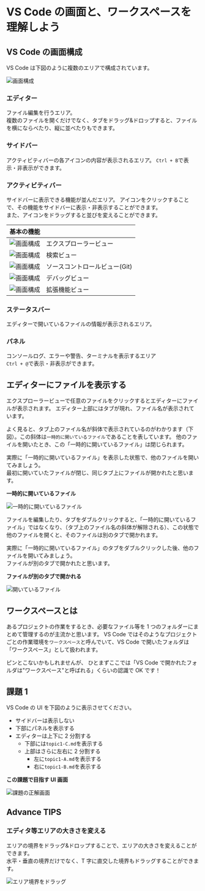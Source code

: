 # VS Code の画面と、ワークスペースを理解しよう

## VS Code の画面構成

VS Code は下図のように複数のエリアで構成されています。

![画面構成](./img/100_UI.PNG)

### エディター

ファイル編集を行うエリア。  
複数のファイルを開くだけでなく、タブをドラッグ&ドロップすると、ファイルを横にならべたり、縦に並べたりもできます。

### サイドバー

アクティビティバーの各アイコンの内容が表示されるエリア。
`Ctrl + B`で表示・非表示ができます。

### アクティビティバー

サイドバーに表示できる機能が並んだエリア。
アイコンをクリックすることで、その機能をサイドバーに表示・非表示することができます。  
また、アイコンをドラッグすると並びを変えることができます。

|              基本の機能              |                               |
| :----------------------------------: | :---------------------------- |
| ![画面構成](./img/101_explorer.PNG)  | エクスプローラービュー        |
|  ![画面構成](./img/102_search.PNG)   | 検索ビュー                    |
|    ![画面構成](./img/103_git.PNG)    | ソースコントロールビュー(Git) |
|   ![画面構成](./img/104_debug.PNG)   | デバッグビュー                |
| ![画面構成](./img/105_extension.PNG) | 拡張機能ビュー                |

### ステータスバー

エディターで開いているファイルの情報が表示されるエリア。

### パネル

コンソールログ、エラーや警告、ターミナルを表示するエリア  
`Ctrl + @`で表示・非表示ができます。

## エディターにファイルを表示する

エクスプローラービューで任意のファイルをクリックするとエディターにファイルが表示されます。
エディター上部にはタブが現れ、ファイル名が表示されています。

よく見ると、タブ上のファイル名が斜体で表示されているのがわかります（下図）。この斜体は`一時的に開いているファイル`であることを表しています。
他のファイルを開いたとき、この「一時的に開いているファイル」は閉じられます。

実際に「一時的に開いているファイル」を表示した状態で、他のファイルを開いてみましょう。  
最初に開いていたファイルが閉じ、同じタブ上にファイルが開かれたと思います。

**一時的に開いているファイル**

![一時的に開いているファイル](./img/110_quick_open_file.PNG)

ファイルを編集したり、タブをダブルクリックすると、「一時的に開いているファイル」ではなくなり、（タブ上のファイル名の斜体が解除される）、この状態で他のファイルを開くと、そのファイルは別のタブで開かれます。

実際に「一時的に開いているファイル」のタブをダブルクリックした後、他のファイルを開いてみましょう。  
ファイルが別のタブで開かれたと思います。

**ファイルが別のタブで開かれる**

![開いているファイル](./img/120_open_file.PNG)

## ワークスペースとは

あるプロジェクトの作業をするとき、必要なファイル等を 1 つのフォルダーにまとめて管理するのが主流かと思います。
VS Code ではそのようなプロジェクトごとの作業環境を`ワークスペース`と呼んでいて、VS Code で開いたフォルダは「ワークスペース」として扱われます。

ピンとこないかもしれませんが、
ひとまずここでは「VS Code で開かれたフォルダは"ワークスペース"と呼ばれる」くらいの認識で OK です！

## 課題 1

VS Code の UI を下図のように表示させてください。

- サイドバーは表示しない
- 下部にパネルを表示する
- エディターは上下に 2 分割する
  - 下部には`topic1-C.md`を表示する
  - 上部はさらに左右に 2 分割する
    - 左に`topic1-A.md`を表示する
    - 右に`topic1-B.md`を表示する

**この課題で目指す UI 画面**

![課題の正解画面](./img/130_task_result.PNG)

## Advance TIPS

### エディタ等エリアの大きさを変える

エリアの境界をドラッグ&ドロップすることで、エリアの大きさを変えることができます。  
水平・垂直の境界だけでなく、T 字に直交した境界もドラッグすることができます。

![エリア境界をドラッグ](./img/140_drag_area.gif)
